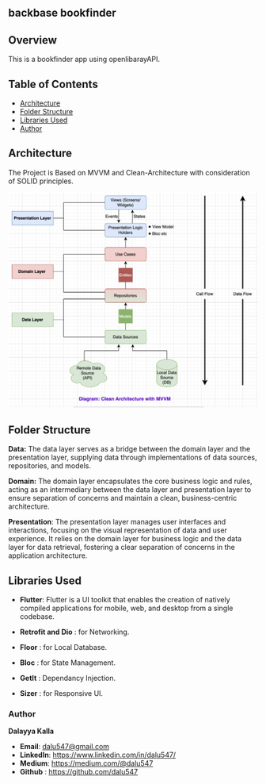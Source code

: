 ## backbase bookfinder

## Overview
This is a bookfinder app using openlibarayAPI.

## Table of Contents
- [Architecture](#architecture)
- [Folder Structure](#folder-structure)
- [Libraries Used](libraries-used)
- [Author](#author)

## Architecture

The Project is Based on MVVM and Clean-Architecture with consideration of SOLID principles.

![Architecture Diagram](screenshots/clean_architecture.png)

## Folder Structure

**Data:** The data layer serves as a bridge between the domain layer and the presentation layer, supplying data through implementations of data sources, repositories, and models.

**Domain:** The domain layer encapsulates the core business logic and rules, acting as an intermediary between the data layer and presentation layer to ensure separation of concerns and maintain a clean, business-centric architecture. 

**Presentation**: The presentation layer manages user interfaces and interactions, focusing on the visual representation of data and user experience. It relies on the domain layer for business logic and the data layer for data retrieval, fostering a clear separation of concerns in the application architecture.

## Libraries Used

- **Flutter**: Flutter is a UI toolkit that enables the creation of natively compiled applications for mobile, web, and desktop from a single codebase.
 
- **Retrofit and Dio** : for Networking.
- **Floor** : for Local Database.
- **Bloc** : for State Management.
- **GetIt** : Dependancy Injection.
- **Sizer** : for Responsive UI.


### Author

 **Dalayya Kalla**

- **Email**: [dalu547@gmail.com]()
- **LinkedIn**: https://www.linkedin.com/in/dalu547/
- **Medium**: https://medium.com/@dalu547
- **Github** : https://github.com/dalu547
  






